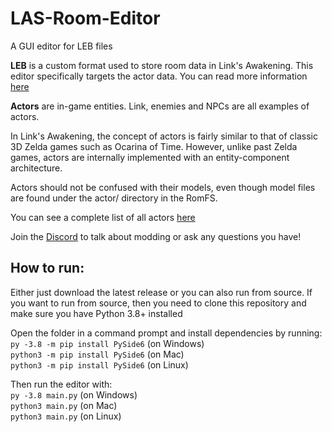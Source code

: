 # LAS-Room-Editor
A GUI editor for LEB files

**LEB** is a custom format used to store room data in Link's Awakening. This editor specifically targets the actor data. You can read more information [here](https://zeldamods.org/las/LEB)

**Actors** are in-game entities. Link, enemies and NPCs are all examples of actors.

In Link's Awakening, the concept of actors is fairly similar to that of classic 3D Zelda games such as Ocarina of Time. However, unlike past Zelda games, actors are internally implemented with an entity-component architecture.

Actors should not be confused with their models, even though model files are found under the actor/ directory in the RomFS.

You can see a complete list of all actors [here](https://zeldamods.org/las/Actors)

Join the [Discord](https://discord.com/invite/rfBSCUfzj8) to talk about modding or ask any questions you have!

## How to run:

Either just download the latest release or you can also run from source.
If you want to run from source, then you need to clone this repository and make sure you have Python 3.8+ installed

Open the folder in a command prompt and install dependencies by running:  
`py -3.8 -m pip install PySide6` (on Windows)  
`python3 -m pip install PySide6` (on Mac)  
`python3 -m pip install PySide6` (on Linux)

Then run the editor with:  
`py -3.8 main.py` (on Windows)  
`python3 main.py` (on Mac)  
`python3 main.py` (on Linux)  